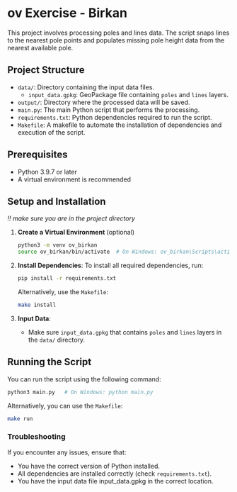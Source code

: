 # ov Exercise - Birkan

This project involves processing poles and lines data. 
The script snaps lines to the nearest pole points and populates missing pole height data from the nearest available pole.

## Project Structure

- `data/`: Directory containing the input data files.
  - `input_data.gpkg`: GeoPackage file containing `poles` and `lines` layers.
- `output/`: Directory where the processed data will be saved.
- `main.py`: The main Python script that performs the processing.
- `requirements.txt`: Python dependencies required to run the script.
- `Makefile`: A makefile to automate the installation of dependencies and execution of the script.

## Prerequisites

- Python 3.9.7 or later
- A virtual environment is recommended

## Setup and Installation

*!! make sure you are in the project directory*

1. **Create a Virtual Environment** (optional)
    ```bash
    python3 -m venv ov_birkan
    source ov_birkan/bin/activate  # On Windows: ov_birkan\Scripts\activate
    ```

2. **Install Dependencies**:
    To install all required dependencies, run:
    ```bash
    pip install -r requirements.txt
    ```

    Alternatively, use the `Makefile`:
    ```bash
    make install
    ```

3. **Input Data**:
    - Make sure `input_data.gpkg` that contains `poles` and `lines` layers in the `data/` directory.

## Running the Script

You can run the script using the following command:

```bash
python3 main.py   # On Windows: python main.py
```

Alternatively, you can use the `Makefile`:
```bash
make run
```


### Troubleshooting
If you encounter any issues, ensure that:

 - You have the correct version of Python installed.
 - All dependencies are installed correctly (check `requirements.txt`).
 - You have the input data file input_data.gpkg in the correct location.